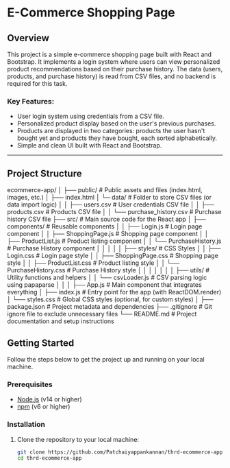# E-Commerce Shopping Page

## Overview
This project is a simple e-commerce shopping page built with React and Bootstrap. It implements a login system where users can view personalized product recommendations based on their purchase history. The data (users, products, and purchase history) is read from CSV files, and no backend is required for this task.

### Key Features:
- User login system using credentials from a CSV file.
- Personalized product display based on the user's previous purchases.
- Products are displayed in two categories: products the user hasn't bought yet and products they have bought, each sorted alphabetically.
- Simple and clean UI built with React and Bootstrap.

---

## Project Structure

ecommerce-app/
│
├── public/                      # Public assets and files (index.html, images, etc.)
│   ├── index.html
│   └─  data/                    # Folder to store CSV files (or data import logic)
│   │   ├── users.csv            # User credentials CSV file
│   │   ├── products.csv         # Products CSV file
│   │   └── purchase_history.csv # Purchase history CSV file
├── src/                         # Main source code for the React app
│   ├── components/              # Reusable components
│   │   ├── Login.js             # Login page component
│   │   ├── ShoppingPage.js      # Shopping page component
│   │   ├── ProductList.js       # Product listing component
│   │   └── PurchaseHistory.js   # Purchase History component
│   │
│   │
│   ├── styles/                  # CSS Styles 
│   │   ├── Login.css            # Login page style
│   │   ├── ShoppingPage.css     # Shopping page style
│   │   ├── ProductList.css      # Product listing style
│   │   └── PurchaseHistory.css  # Purchase History style
│   │
│   │
│   │
│   ├── utils/                   # Utility functions and helpers
│   │   └── csvLoader.js         # CSV parsing logic using papaparse
│   │
│   ├── App.js                   # Main component that integrates everything
│   ├── index.js                 # Entry point for the app (with ReactDOM.render)
│   └── styles.css               # Global CSS styles (optional, for custom styles)
│
├── package.json                 # Project metadata and dependencies
├── .gitignore                   # Git ignore file to exclude unnecessary files
└── README.md                    # Project documentation and setup instructions



## Getting Started

Follow the steps below to get the project up and running on your local machine.

### Prerequisites
- [Node.js](https://nodejs.org/) (v14 or higher)
- [npm](https://www.npmjs.com/) (v6 or higher)

### Installation

1. Clone the repository to your local machine:

   ```bash
   git clone https://github.com/Patchaiyappankannan/thrd-ecommerce-app.git
   cd thrd-ecommerce-app
